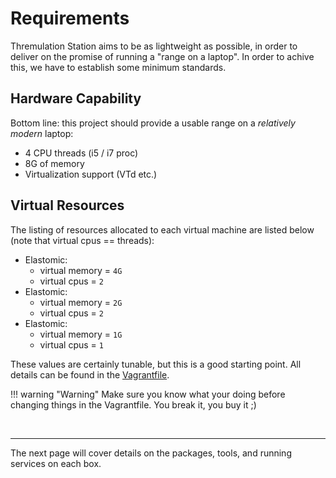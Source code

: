 # Requirements

Thremulation Station aims to be as lightweight as possible, in order to deliver on the promise of running a "range on a laptop". In order to achive this, we have to establish some minimum standards.

## Hardware Capability

Bottom line: this project should provide a usable range on a _relatively modern_ laptop:

- 4 CPU threads (i5 / i7 proc) 
- 8G of memory
- Virtualization support (VTd etc.)


## Virtual Resources

The listing of resources allocated to each virtual machine are listed below (note that virtual cpus == threads):

- Elastomic:
    - virtual memory = `4G`
    - virtual cpus = `2`
- Elastomic:
    - virtual memory = `2G`
    - virtual cpus = `2`
- Elastomic:
    - virtual memory = `1G`
    - virtual cpus = `1`

 These values are certainly tunable, but this is a good starting point. All details can be found in the [Vagrantfile](https://github.com/thremulation-station/thremulation-station/blob/devel/vagrant/Vagrantfile).

!!! warning "Warning"
    Make sure you know what your doing before changing things in the Vagrantfile. You break it, you buy it ;)

<br>

---
The next page will cover details on the packages, tools, and running services on each box.